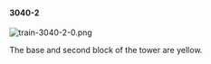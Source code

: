 #### 3040-2
![train-3040-2-0.png](https://github.com/lil-lab/nlvr/raw/master/nlvr/train/images/30/train-3040-2-0.png "train-3040-2-0.png")

The base and second block of the tower are yellow.